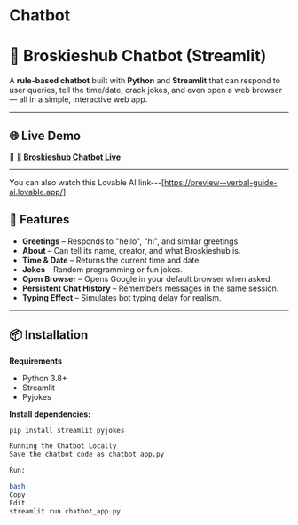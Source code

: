 # Chatbot 

# 💬 Broskieshub Chatbot (Streamlit)

A **rule-based chatbot** built with **Python** and **Streamlit** that can respond to user queries, tell the time/date, crack jokes, and even open a web browser — all in a simple, interactive web app.

---

## 🌐 Live Demo
🔗 [**💬 Broskieshub Chatbot Live**](https://chatbot-5nk63gk76buu2jvquhg5so.streamlit.app/)

---
You can also watch this Lovable AI link---[https://preview--verbal-guide-ai.lovable.app/]

## 🚀 Features
- **Greetings** – Responds to "hello", "hi", and similar greetings.
- **About** – Can tell its name, creator, and what Broskieshub is.
- **Time & Date** – Returns the current time and date.
- **Jokes** – Random programming or fun jokes.
- **Open Browser** – Opens Google in your default browser when asked.
- **Persistent Chat History** – Remembers messages in the same session.
- **Typing Effect** – Simulates bot typing delay for realism.

---

## 📦 Installation
**Requirements**
- Python 3.8+
- Streamlit
- Pyjokes

**Install dependencies:**
```bash
pip install streamlit pyjokes

Running the Chatbot Locally
Save the chatbot code as chatbot_app.py

Run:

bash
Copy
Edit
streamlit run chatbot_app.py

